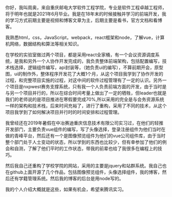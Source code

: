 你好，我叫周奥，来自重庆邮电大学软件工程学院，专业是软件工程卓越工程师，将于明年也就是2021年6月毕业。我是在18年末的时候接触并学习的前端开发，我的学习方式前期主要是视频和博客文章为主，后期主要是看书，官方文档和看博客。

我熟悉html，css，JavaScript，webpack，react框架和node，了解vue，计算机网络，数据结构和算法等相关知识。

在学校的实验室做过两个项目，都是采用react全家桶，有一个会议资源调度系统，是我和另外一个人协作开发完成的，我负责整体前端架构，包括配置编写，技术栈选择，逻辑组件编写，api封装等，（她负责ui的编写），不算前期开会，原型图，ui的制作外，整体程序开发花了大概1个月，从这个项目我学到了协作开发的过程，和完整项目实施的过程，对这中间的软件过程管理有了一定的认识。另外一个项目是nxpwest赛务支撑系统，只有我一个人负责前端方面的开发，由于当时是与另一个项目并行的，所以在综合时间考量上做出了一定的牺牲，但leader也就是我们的老师说的是项目推进在寒假要完成70%,所以采用的完全是与会务资源系统一样的架构和技术栈，后来时间充裕了，进行了重构，采用了不同的技术，从这个项目我学到了如何解决项目并行时的时间安排和过程管理。

我曾经还在2019年暑假在中冶赛迪重庆信息技术有限公司实习过，在他们的轻推开发部门，主要负责vue组件的编写，写了头像选择，登录注册组件为他们当时在做的青峰平台，然后还有一个是图像预览组件为他们的vue公司组件库，由于当时整个部门处于人士变动的状态，所以学到的东西也比较少，但有幸参加了他们的例会和自测，了解了他们平时的工作状态，带我的前辈也给了我很多在编程上的技巧。

然后我自己还重构了学校学院的网站，采用的主要是jquery和站群系统。我自己也在github上面开源了几个作品，包括图像预览组件，头像选择组件，我的博客，然后还有学籍管理系统。然后我的博客的后台是用node写的。

我的个人介绍大概就是这些，如果有机会，希望来腾讯实习。